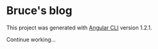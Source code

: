 # Bruce's blog

This project was generated with [Angular CLI](https://github.com/angular/angular-cli) version 1.2.1.

Continue working...
